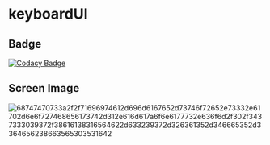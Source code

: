 # keyboardUI

## Badge
[![Codacy Badge](https://app.codacy.com/project/badge/Grade/9e337cff475b4e00ac77817df0cefb95)](https://app.codacy.com/gh/ishi720/keyboardUI/dashboard?utm_source=gh&utm_medium=referral&utm_content=&utm_campaign=Badge_grade)

## Screen Image

![68747470733a2f2f71696974612d696d6167652d73746f72652e73332e61702d6e6f727468656173742d312e616d617a6f6e6177732e636f6d2f302f3437333039372f38616138316564622d633239372d326361352d346665352d3364656238663565303531642](https://github.com/ishi720/keyboardUI/assets/26811527/a3bfef82-e536-4da0-b3a3-ea9c944551b4)
